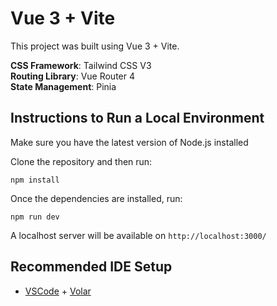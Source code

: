 # Vue 3 + Vite

This project was built using Vue 3 + Vite. 

<strong>CSS Framework</strong>: Tailwind CSS V3 <br/>
<strong>Routing Library</strong>: Vue Router 4 <br />
<strong>State Management</strong>: Pinia

## Instructions to Run a Local Environment

Make sure you have the latest version of Node.js installed

Clone the repository and then run: 

```
npm install
```

Once the dependencies are installed, run:

```
npm run dev
```

A localhost server will be available on ```http://localhost:3000/```

## Recommended IDE Setup

- [VSCode](https://code.visualstudio.com/) + [Volar](https://marketplace.visualstudio.com/items?itemName=johnsoncodehk.volar)
